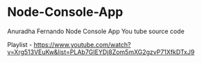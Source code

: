 # Node-Console-App
Anuradha Fernando Node Console App You tube source code 

Playlist - https://www.youtube.com/watch?v=Xrg513VEuKw&list=PLAb7GIEYDj8Zom5mXG2gzvP71XfkDTxJ9


